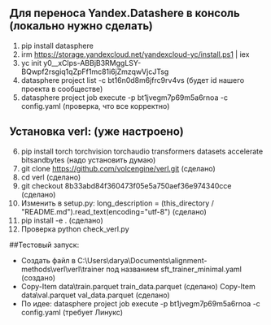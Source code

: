 ## Для переноса Yandex.Datashere в консоль (локально нужно сделать)
1. pip install datasphere 
2. irm https://storage.yandexcloud.net/yandexcloud-yc/install.ps1 | iex
3. yc init
y0__xClps-ABBjB3RMggLSY-BQwpf2rsgiq1qZpFf1mc81i6jZmzqwVjcJTsg
4. datasphere project list -c bt16n0d8m6jfrc9rv4vs (будет id нашего проекта в сообществе)
5. datasphere project job execute -p bt1jvegm7p69m5a6rnoa -c config.yaml  (проверка, что все корректно)

## Установка verl: (уже настроено)
6. pip install torch torchvision torchaudio transformers datasets accelerate bitsandbytes (надо установить думаю)
7. git clone https://github.com/volcengine/verl.git (сделано)
8. cd verl (сделано)
9. git checkout 8b33abd84f360473f05e5a750aef36e974340cce (сделано)
10. Изменить в setup.py: long_description = (this_directory / "README.md").read_text(encoding="utf-8") (сделано)
11. pip install -e . (сделано)
12. Проверка python check_verl.py

##Тестовый запуск:
- Создать файл в C:\Users\darya\Documents\alignment-methods\verl\verl\trainer под названием sft_trainer_minimal.yaml (создано)
- Copy-Item data\train.parquet train_data.parquet (сделано)
  Copy-Item data\val.parquet val_data.parquet (сделано)
- По идее: datasphere project job execute -p bt1jvegm7p69m5a6rnoa -c config.yaml (требует Линукс)
